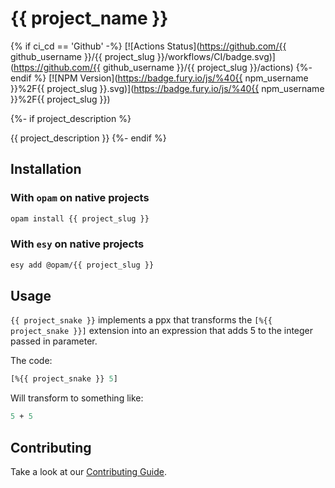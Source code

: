 # {{ project_name }}

{% if ci_cd == 'Github' -%}
[![Actions Status](https://github.com/{{ github_username }}/{{ project_slug }}/workflows/CI/badge.svg)](https://github.com/{{ github_username }}/{{ project_slug }}/actions)
{%- endif %}
[![NPM Version](https://badge.fury.io/js/%40{{ npm_username }}%2F{{ project_slug }}.svg)](https://badge.fury.io/js/%40{{ npm_username }}%2F{{ project_slug }})

{%- if project_description %}

{{ project_description }}
{%- endif %}

## Installation

### With `opam` on native projects

```bash
opam install {{ project_slug }}
```

### With `esy` on native projects

```bash
esy add @opam/{{ project_slug }}
```

## Usage

`{{ project_snake }}` implements a ppx that transforms the `[%{{ project_snake }}]` extension into an expression that adds 5 to the integer passed in parameter.

The code:

```ocaml
[%{{ project_snake }} 5]
```

Will transform to something like:

```ocaml
5 + 5
```

## Contributing

Take a look at our [Contributing Guide](CONTRIBUTING.md).
